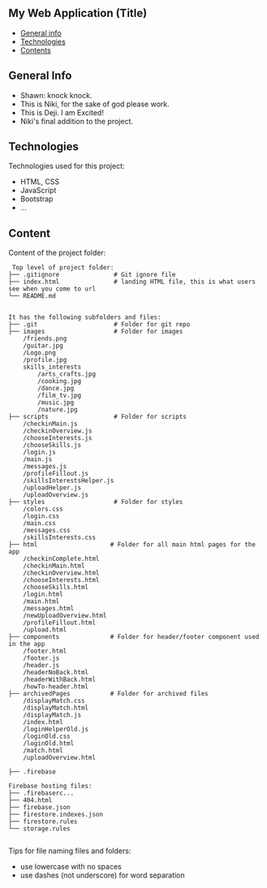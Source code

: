 ## My Web Application (Title)

* [General info](#general-info)
* [Technologies](#technologies)
* [Contents](#content)

## General Info
* Shawn: knock knock.	
* This is Niki, for the sake of god please work.
* This is Deji. I am Excited!
* Niki's final addition to the project. 
	

## Technologies
Technologies used for this project:
* HTML, CSS
* JavaScript
* Bootstrap 
* ...
	
## Content
Content of the project folder:

```
 Top level of project folder: 
├── .gitignore               # Git ignore file
├── index.html               # landing HTML file, this is what users see when you come to url
└── README.md


It has the following subfolders and files:
├── .git                     # Folder for git repo
├── images                   # Folder for images
    /friends.png             
    /guitar.jpg
    /Logo.png
    /profile.jpg
    skills_interests
        /arts_crafts.jpg
        /cooking.jpg
        /dance.jpg
        /film_tv.jpg
        /music.jpg
        /nature.jpg
├── scripts                  # Folder for scripts
    /checkinMain.js
    /checkinOverview.js
    /chooseInterests.js
    /chooseSkills.js
    /login.js
    /main.js
    /messages.js
    /profileFillout.js
    /skillsInterestsHelper.js
    /uploadHelper.js
    /uploadOverview.js                
├── styles                   # Folder for styles
    /colors.css
    /login.css
    /main.css
    /messages.css
    /skillsInterests.css
├── html                    # Folder for all main html pages for the app
    /checkinComplete.html
    /checkinMain.html
    /checkinOverview.html
    /chooseInterests.html
    /chooseSkills.html
    /login.html
    /main.html
    /messages.html
    /newUploadOverview.html
    /profileFillout.html
    /upload.html
├── components              # Folder for header/footer component used in the app
    /footer.html
    /footer.js
    /header.js
    /headerNoBack.html
    /headerWithBack.html
    /howTo-header.html
├── archivedPages           # Folder for archived files
    /displayMatch.css
    /displayMatch.html
    /displayMatch.js
    /index.html   
    /loginHelperOld.js
    /loginOld.css
    /loginOld.html
    /match.html
    /uploadOverview.html   

├── .firebase

Firebase hosting files: 
├── .firebaserc...
├── 404.html
├── firebase.json
├── firestore.indexes.json
├── firestore.rules
└── storage.rules


```

Tips for file naming files and folders:
* use lowercase with no spaces
* use dashes (not underscore) for word separation

